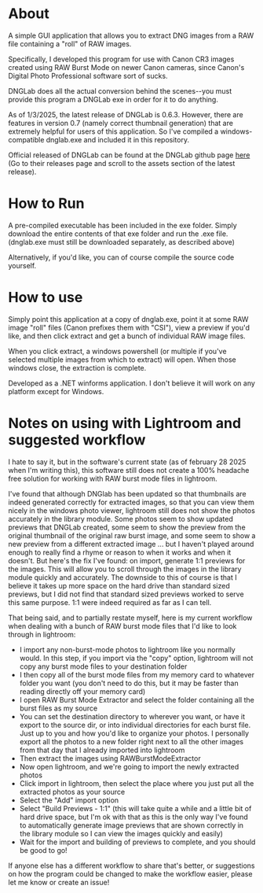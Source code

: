# About
A simple GUI application that allows you to extract DNG images from a RAW file containing a "roll" of RAW images. 

Specifically, I developed this program for use with Canon CR3 images created using RAW Burst Mode on newer Canon cameras, since Canon's Digital Photo Professional software sort of sucks.

DNGLab does all the actual conversion behind the scenes--you must provide this program a DNGLab exe in order for it to do anything.  

As of 1/3/2025, the latest release of DNGLab is 0.6.3.  However, there are features in version 0.7 (namely correct thumbnail generation) that are extremely helpful for users of this application.  So I've compiled a windows-compatible dnglab.exe and included it in this repository.

Official released of DNGLab can be found at the DNGLab github page [here](https://github.com/dnglab/dnglab) (Go to their releases page and scroll to the assets section of the latest release).

# How to Run
A pre-compiled executable has been included in the exe folder.  Simply download the entire contents of that exe folder and run the .exe file. (dnglab.exe must still be downloaded separately, as described above)

Alternatively, if you'd like, you can of course compile the source code yourself.

# How to use
Simply point this application at a copy of dnglab.exe, point it at some RAW image "roll" files (Canon prefixes them with "CSI"), view a preview if you'd like, and then click extract and get a bunch of individual RAW image files.

When you click extract, a windows powershell (or multiple if you've selected multiple images from which to extract) will open.  When those windows close, the extraction is complete.

Developed as a .NET winforms application.  I don't believe it will work on any platform except for Windows.

# Notes on using with Lightroom and suggested workflow
I hate to say it, but in the software's current state (as of february 28 2025 when I'm writing this), this software still does not create a 100% headache free solution for working with RAW burst mode files in lightroom.

I've found that although DNGlab has been updated so that thumbnails are indeed generated correctly for extracted images, so that you can view them nicely in the windows photo viewer, lightroom still does not show the photos accurately in the library module.  Some photos seem to show updated previews that DNGLab created, some seem to show the preview from the original thumbnail of the original raw burst image, and some seem to show a new preview from a different extracted image ... but I haven't played around enough to really find a rhyme or reason to when it works and when it doesn't.  But here's the fix I've found: on import, generate 1:1 previews for the images.  This will allow you to scroll through the images in the library module quickly and accurately.  The downside to this of course is that I believe it takes up more space on the hard drive than standard sized previews, but I did not find that standard sized previews worked to serve this same purpose.  1:1 were indeed required as far as I can tell.

That being said, and to partially restate myself, here is my current workflow when dealing with a bunch of RAW burst mode files that I'd like to look through in lightroom:
- I import any non-burst-mode photos to lightroom like you normally would.  In this step, if you import via the "copy" option, lightroom will not copy any burst mode files to your destination folder
- I then copy all of the burst mode files from my memory card to whatever folder you want (you don't need to do this, but it may be faster than reading directly off your memory card)
- I open RAW Burst Mode Extractor and select the folder containing all the burst files as my source
- You can set the destination directory to wherever you want, or have it export to the source dir, or into individual directories for each burst file.  Just up to you and how you'd like to organize your photos.  I personally export all the photos to a new folder right next to all the other images from that day that I already imported into lightroom
- Then extract the images using RAWBurstModeExtractor
- Now open lightroom, and we're going to import the newly extracted photos
- Click import in lightroom, then select the place where you just put all the extracted photos as your source
- Select the "Add" import option
- Select "Build Previews - 1:1" (this will take quite a while and a little bit of hard drive space, but I'm ok with that as this is the only way I've found to automatically generate image previews that are shown correctly in the library module so I can view the images quickly and easily)
- Wait for the import and building of previews to complete, and you should be good to go!

If anyone else has a different workflow to share that's better, or suggestions on how the program could be changed to make the workflow easier, please let me know or create an issue!
